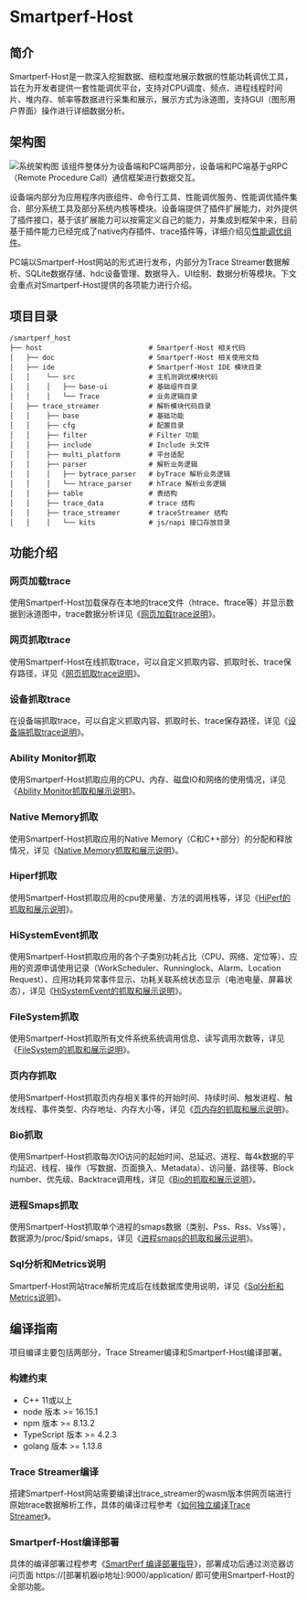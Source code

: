 # Smartperf-Host
## 简介
Smartperf-Host是一款深入挖掘数据、细粒度地展示数据的性能功耗调优工具，旨在为开发者提供一套性能调优平台，支持对CPU调度、频点、进程线程时间片、堆内存、帧率等数据进行采集和展示，展示方式为泳道图，支持GUI（图形用户界面）操作进行详细数据分析。
## 架构图
![系统架构图](/figures/smartperf_frame.png)
该组件整体分为设备端和PC端两部分，设备端和PC端基于gRPC（Remote Procedure Call）通信框架进行数据交互。

设备端内部分为应用程序内嵌组件、命令行工具、性能调优服务、性能调优插件集合、部分系统工具及部分系统内核等模块。设备端提供了插件扩展能力，对外提供了插件接口，基于该扩展能力可以按需定义自己的能力，并集成到框架中来，目前基于插件能力已经完成了native内存插件、trace插件等，详细介绍见[性能调优组件](https://gitee.com/openharmony/developtools_profiler)。

PC端以Smartperf-Host网站的形式进行发布，内部分为Trace Streamer数据解析、SQLite数据存储、hdc设备管理、数据导入、UI绘制、数据分析等模块。下文会重点对Smartperf-Host提供的各项能力进行介绍。
## 项目目录
```
/smartperf_host
├── host                          # Smartperf-Host 相关代码
│   ├── doc                       # Smartperf-Host 相关使用文档
│   ├── ide                       # Smartperf-Host IDE 模块目录
│   │    └── src                  # 主机测调优模块代码
│   │    │   ├── base-ui          # 基础组件目录
│   │    │   └── Trace            # 业务逻辑目录
│   ├── trace_streamer            # 解析模块代码目录
│   │    ├── base                 # 基础功能
│   │    ├── cfg                  # 配置目录
│   │    ├── filter               # Filter 功能
│   │    ├── include              # Include 头文件
│   │    ├── multi_platform       # 平台适配
│   │    ├── parser               # 解析业务逻辑
│   │    │   ├── bytrace_parser   # byTrace 解析业务逻辑
│   │    │   └── htrace_parser    # hTrace 解析业务逻辑
│   │    ├── table                # 表结构
│   │    ├── trace_data           # trace 结构
│   │    ├── trace_streamer       # traceStreamer 结构
│   │    │   └── kits             # js/napi 接口存放目录
```
## 功能介绍
### 网页加载trace
使用Smartperf-Host加载保存在本地的trace文件（htrace、ftrace等）并显示数据到泳道图中，trace数据分析详见《[网页加载trace说明](https://gitee.com/openharmony-sig/smartperf/blob/master/README_zh.md#/openharmony-sig/smartperf/blob/master/host/ide/src/doc/md/quickstart_systemtrace.md)》。
### 网页抓取trace
使用Smartperf-Host在线抓取trace，可以自定义抓取内容、抓取时长、trace保存路径，详见《[网页抓取trace说明](https://gitee.com/openharmony-sig/smartperf/blob/master/host/ide/src/doc/md/quickstart_web_record.md)》。
### 设备抓取trace
在设备端抓取trace，可以自定义抓取内容、抓取时长、trace保存路径，详见《[设备端抓取trace说明](https://gitee.com/openharmony-sig/smartperf/blob/master/host/ide/src/doc/md/quickstart_device_record.md)》。
### Ability Monitor抓取
使用Smartperf-Host抓取应用的CPU、内存、磁盘IO和网络的使用情况，详见《[Ability Monitor抓取和展示说明](https://gitee.com/openharmony-sig/smartperf/blob/master/host/ide/src/doc/md/quickstart_ability_monitor.md)》。
### Native Memory抓取
使用Smartperf-Host抓取应用的Native Memory（C和C++部分）的分配和释放情况，详见《[Native Memory抓取和展示说明](https://gitee.com/openharmony-sig/smartperf/blob/master/README_zh.md#/openharmony-sig/smartperf/blob/master/host/ide/src/doc/md/quickstart_native_memory.md)》。
### Hiperf抓取
使用Smartperf-Host抓取应用的cpu使用量、方法的调用栈等，详见《[HiPerf的抓取和展示说明](https://gitee.com/openharmony-sig/smartperf/blob/master/host/ide/src/doc/md/quickstart_hiperf.md)》。
### HiSystemEvent抓取
使用Smartperf-Host抓取应用的各个子类别功耗占比（CPU、网络、定位等）、应用的资源申请使用记录（WorkScheduler、Runninglock、Alarm、Location Request）、应用功耗异常事件显示、功耗关联系统状态显示（电池电量、屏幕状态），详见《[HiSystemEvent的抓取和展示说明](https://gitee.com/openharmony-sig/smartperf/blob/master/host/ide/src/doc/md/quickstart_hisystemevent.md)》。
### FileSystem抓取
使用Smartperf-Host抓取所有文件系统系统调用信息、读写调用次数等，详见《[FileSystem的抓取和展示说明](https://gitee.com/openharmony-sig/smartperf/blob/master/host/ide/src/doc/md/quickstart_filesystem.md)》。
### 页内存抓取
使用Smartperf-Host抓取页内存相关事件的开始时间、持续时间、触发进程、触发线程、事件类型、内存地址、内存大小等，详见《[页内存的抓取和展示说明](https://gitee.com/openharmony-sig/smartperf/blob/master/host/ide/src/doc/md/quickstart_page_fault.md)》。
### Bio抓取
使用Smartperf-Host抓取每次IO访问的起始时间、总延迟、进程、每4k数据的平均延迟、线程、操作（写数据、页面换入、Metadata）、访问量、路径等、Block number、优先级、Backtrace调用栈，详见《[Bio的抓取和展示说明](https://gitee.com/openharmony-sig/smartperf/blob/master/host/ide/src/doc/md/quickstart_bio.md)》。
### 进程Smaps抓取
使用Smartperf-Host抓取单个进程的smaps数据（类别、Pss、Rss、Vss等），数据源为/proc/$pid/smaps，详见《[进程smaps的抓取和展示说明](https://gitee.com/openharmony-sig/smartperf/blob/master/host/ide/src/doc/md/quickstart_smaps.md)》。
### Sql分析和Metrics说明
Smartperf-Host网站trace解析完成后在线数据库使用说明，详见《[Sql分析和Metrics说明](https://gitee.com/openharmony-sig/smartperf/blob/master/host/ide/src/doc/md/quickstart_sql_metrics.md)》。
## 编译指南
项目编译主要包括两部分，Trace Streamer编译和Smartperf-Host编译部署。
### 构建约束
- C++ 11或以上
- node 版本 >= 16.15.1
- npm 版本 >= 8.13.2
- TypeScript 版本 >= 4.2.3
- golang 版本 >= 1.13.8
### Trace Streamer编译 
搭建Smartperf-Host网站需要编译出trace_streamer的wasm版本供网页端进行原始trace数据解析工作，具体的编译过程参考《[如何独立编译Trace Streamer](https://gitee.com/openharmony-sig/smartperf/blob/master/host/trace_streamer/doc/compile_trace_streamer.md)》。
### Smartperf-Host编译部署
具体的编译部署过程参考《[SmartPerf 编译部署指导](https://gitee.com/openharmony-sig/smartperf/blob/master/host/ide/README_zh.md)》，部署成功后通过浏览器访问页面 https://[部署机器ip地址]:9000/application/ 即可使用Smartperf-Host的全部功能。
